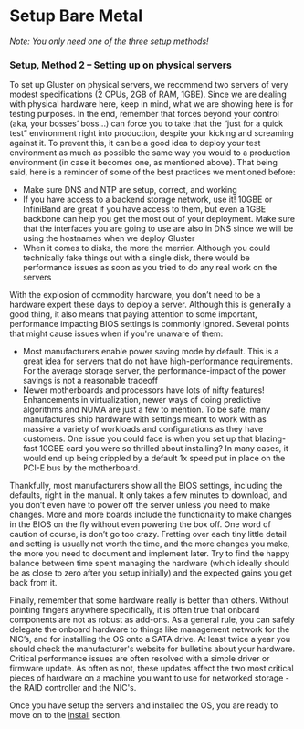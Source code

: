 # Setup Bare Metal
*Note: You only need one of the three setup methods!*
### Setup, Method 2 – Setting up on physical servers

To set up Gluster on physical servers, we recommend two servers of very
modest specifications (2 CPUs, 2GB of RAM, 1GBE). Since we are dealing
with physical hardware here, keep in mind, what we are showing here is
for testing purposes. In the end, remember that forces beyond your
control (aka, your bosses’ boss...) can force you to take that the “just
for a quick test” environment right into production, despite your
kicking and screaming against it. To prevent this, it can be a good idea
to deploy your test environment as much as possible the same way you
would to a production environment (in case it becomes one, as mentioned
above). That being said, here is a reminder of some of the best
practices we mentioned before:

-   Make sure DNS and NTP are setup, correct, and working
-   If you have access to a backend storage network, use it! 10GBE or
    InfiniBand are great if you have access to them, but even a 1GBE
    backbone can help you get the most out of your deployment. Make sure
    that the interfaces you are going to use are also in DNS since we
    will be using the hostnames when we deploy Gluster
-   When it comes to disks, the more the merrier. Although you could
    technically fake things out with a single disk, there would be
    performance issues as soon as you tried to do any real work on the
    servers

With the explosion of commodity hardware, you don’t need to be a
hardware expert these days to deploy a server. Although this is
generally a good thing, it also means that paying attention to some
important, performance impacting BIOS settings is commonly ignored. Several
points that might cause issues when if you're unaware of them:

-   Most manufacturers enable power saving mode by default. This is a
    great idea for servers that do not have high-performance
    requirements. For the average storage server, the performance-impact
    of the power savings is not a reasonable tradeoff
-   Newer motherboards and processors have lots of nifty features!
    Enhancements in virtualization, newer ways of doing predictive
    algorithms and NUMA are just a few to mention. To be safe, many
    manufactures ship hardware with settings meant to work with as
    massive a variety of workloads and configurations as they have
    customers. One issue you could face is when you set up that blazing-fast
    10GBE card you were so thrilled about installing? In many
    cases, it would end up being crippled by a default 1x speed put in
    place on the PCI-E bus by the motherboard.

Thankfully, most manufacturers show all the BIOS settings, including the
defaults, right in the manual. It only takes a few minutes to download,
and you don’t even have to power off the server unless you need to make
changes. More and more boards include the functionality to make changes
in the BIOS on the fly without even powering the box off. One word of
caution of course, is don’t go too crazy. Fretting over each tiny little
detail and setting is usually not worth the time, and the more changes
you make, the more you need to document and implement later. Try to find
the happy balance between time spent managing the hardware (which
ideally should be as close to zero after you setup initially) and the
expected gains you get back from it.

Finally, remember that some hardware really is better than others.
Without pointing fingers anywhere specifically, it is often true that
onboard components are not as robust as add-ons. As a general rule, you
can safely delegate the onboard hardware to things like management
network for the NIC’s, and for installing the OS onto a SATA drive. At
least twice a year you should check the manufacturer's website for
bulletins about your hardware. Critical performance issues are often
resolved with a simple driver or firmware update. As often as not, these
updates affect the two most critical pieces of hardware on a machine you
want to use for networked storage - the RAID controller and the NIC's.

Once you have setup the servers and installed the OS, you are ready to
move on to the [install](./Install.md) section.
